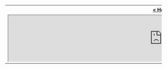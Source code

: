 <table style="width:100%">
  <tr>
    <th><a href="/just-learn-this"> < Home </a></th>
  </tr>
  <tr>
    <td style="width:100%">
        <iframe width=990px src="https://cooervo.github.io/Algorithms-DataStructures-BigONotation/index.html"></iframe>
    </td>
  </tr>
</table>